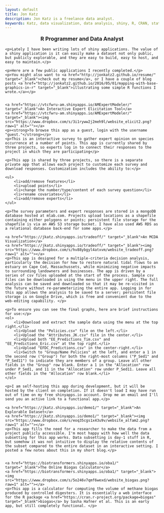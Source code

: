 ```yaml
---
layout: default
title: Jon Katz
description: Jon Katz is a freelance data analyst.
keywords: Katz, data visualization, data analysis, shiny, R, CRAN, statistics
---
```


<div>
    <div style="font-size:1.25em;font-weight:bold;text-align:center;">
        <p>R Programmer and Data Analyst</p>
    </div>

    <p>Lately I have been writing lots of shiny applications. The value of a shiny application is it can easily make a dataset not only public, but publicly explorable, and they are easy to build, easy to host, and easy to maintain.</p>
    
    <p>Here are a few public applications I recently completed.</p>
    <p>You might also want to <a href="http://jonkatz2.github.io/resume/" target="_blank">check out my resume</a>, or I have a couple of blog posts <a href="http://jonkatz2.github.io/2016/05/01/mapping-with-base-graphics-in-r" target="_blank">illustrating some simple R functions I wrote.</a></p>
    
    
    <a href="https://vtcfwru-am.shinyapps.io/AMExpertModeler/" target="_blank">An Interactive Expert Elicitation Tool</a>
    <a href="https://vtcfwru-am.shinyapps.io/AMExpertModeler/" target="_blank"><img src="https://www.dropbox.com/s/3i1ryww2j2meh9l/website_elicit2.png?raw=1" alt=""></a>
    <p><strong>To browse this app as a guest, login with the username "guest."</strong></p>
    <p>This is an interactive survey to gather expert opinion on species occurrence at a number of points. This app is currently shared by three projects, so experts log in to connect their responses to the project in which they are participating</p>
    
    <p>This app is shared by three projects, so there is a separate private app that allows each project to customize each survey and download responses. Customization includes the ability to:</p>
    
    <ul> 
        <li>add/remove features</li> 
        <li>upload points</li> 
        <li>change the number/type/content of each survey question</li> 
        <li>rename covariates</li> 
        <li>add/remove experts</li> 
    </ul>
    
    <p>The survey parameters and expert responses are stored in a mongoDB database hosted at mlab.com. Projects upload locations as a shapefile containing either polygons or points; persistent file storage for the shapefile is via an AWS S3 storage bucket. I have also used AWS RDS as a relational database back-end for some apps.</p>
    
    <a href="https://jkatz.shinyapps.io/tradeoff/" target="_blank">An MCDA Visualization</a>
    <a href="https://jkatz.shinyapps.io/tradeoff/" target="_blank"><img src="https://www.dropbox.com/s/hv88ybgyl4atxvm/website_tradeoff.png?raw=1" alt=""></a>
    <p>This app is designed for a multiple-criteria decision analysis, particularly the decision for how to restore natural tidal flows to an estuary on Cape Cod, Massachussets, while minimizing negative impacts to surrounding landowners and businesses. The app is driven by a series of csv files uploaded at the start of the process. Sample csv files can be downloaded in using the menu in the upper right. The full analysis can be saved and downloaded so that it may be re-visited in the future without re-parameterizing the entire app. Logging in for this app allows the analysis to be saved to a server; persistent file storage is on Google Drive, which is free and convenient due to the web-editing capability. </p>

    <p>To ensure you can see the final graphs, here are brief instructions for use:</p>
    <ol>
        <li>Download and extract the sample data using the menu at the top right.</li>
        <li>Upload the "Policies.csv" file on the left.</li>
        <li>Upload the "Attributes_JK.csv" file in the center.</li>
        <li>Upload both "EE_Predictions_Tim.csv" and "EE_Predictions_Eric.csv" at the top right.</li>
        <li>Upload "EFDC_Predictions.csv" in the center-right.</li>
        <li>Switch to "Group/Name Policies" at the left, and enter a 1 in the second row ("Group") for both the right-most columns ("P_Sed1" and "P_Sed11") to indicate they are members of a group. Leave all other fields in the "Group" row blank. Enter a 1 in the "Allocation" row under P_Sed1, and 11 in the "Allocation" row under P_Sed11. Leave all other fields in the "Allocation" row blank.</li>
    </ol>
    
    <p>I am self-hosting this app during development, but it will be hosted by the client on completion. If it doesn't load I may have run out of time on my free shinyapps.io account. Drop me an email and I'll send you an active link to a functional app.</p>
    
    <a href="https://jkatz.shinyapps.io/demo1/" target="_blank">An Explorable Dataset</a>
    <a href="https://jkatz.shinyapps.io/demo1/" target="_blank"><img src="https://www.dropbox.com/s/eoq35cgs1x43u9v/website_alfam2.png?raw=1" alt=""></a>
    <p>This app fills the need for a researcher to make the data from a project publicly accessible. I'm most happy with how well the data subsetting for this app works. Data subsetting is day-1 stuff in R, but somehow it was not intuitive to display the relative contents of the subset compared to the entire dataset in an interactive setting. I posted a few notes about this in my short blog.</p>
    
    
    <a href="https://biotransformers.shinyapps.io/oba1/" target="_blank">The Online Biogas Calculator</a> 
    <a href="https://biotransformers.shinyapps.io/oba1/" target="_blank"><img src="https://www.dropbox.com/s/5o246v7qmf6wexd/website_biogas.png?raw=1" alt=""></a> 
    <p>This app is a calculator for computing the volume of methane biogas produced by controlled digesters. It is essentially a web interface for the R package <a href="https://cran.r-project.org/package=biogas" target="_blank">biogas</a> by Sasha Hafner et al. This is an early app, but still completely functional. </p>
    
    
</div>
























